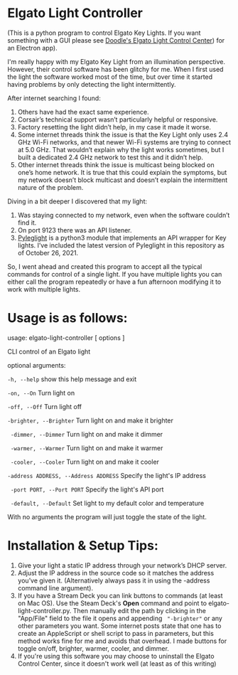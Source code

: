 Elgato Light Controller
=======================

(This is a python program to control Elgato Key Lights.  If you want something with a GUI please see [Doodle\'s Elgato Light Control Center](https://github.com/jeffisfast/doodle-elgato-light-controller)) for an Electron app).

I'm really happy with my Elgato Key Light from an illumination perspective.  However, their control software has been glitchy for me.  When I first used the light the software worked most of the time, but over time it started having problems by only detecting the light intermittently.  

After internet searching I found:

1. Others have had the exact same experience.
2. Corsair’s technical support wasn’t particularly helpful or responsive.
3. Factory resetting the light didn’t help, in my case it made it worse.
4. Some internet threads think the issue is that the Key Light only uses 2.4 GHz Wi-Fi networks, and that newer Wi-Fi systems are trying to connect at 5.0 GHz. That wouldn’t explain why the light works sometimes, but I built a dedicated 2.4 GHz network to test this and it didn’t help.
5. Other internet threads think the issue is multicast being blocked on one’s home network.  It is true that this could explain the symptoms, but my network doesn’t block multicast and doesn’t explain the intermittent nature of the problem.

Diving in a bit deeper I discovered that my light:
1. Was staying connected to my network, even when the software couldn’t find it.
2. On port 9123 there was an API listener.
3. [Pyleglight](https://gitlab.com/obviate.io/pyleglight/) is a python3 module that implements an API wrapper for Key lights. I’ve included the latest version of Pyleglight in this repository as of October 26, 2021.  

So, I went ahead and created this program to accept all the typical commands for control of a single light.  If you have multiple lights you can either call the program repeatedly or have a fun afternoon modifying it to work with multiple lights.

Usage is as follows:
====================

usage: elgato-light-controller [ options ]

CLI control of an Elgato light

optional arguments:

` -h, --help `           show this help message and exit

` -on, --On `            Turn light on

` -off, --Off `          Turn light off

` -brighter, --Brighter `                     Turn light on and make it brighter

` -dimmer, --Dimmer`     Turn light on and make it dimmer

` -warmer, --Warmer`     Turn light on and make it warmer

` -cooler, --Cooler`     Turn light on and make it cooler

` -address ADDRESS, --Address ADDRESS `                    Specify the light's IP address

` -port PORT, --Port PORT`                     Specify the light's API port

` -default, --Default`   Set light to my default color and temperature


With no arguments the program will just toggle the state of the light.

Installation & Setup Tips:
==========================

1. Give your light a static IP address through your network’s DHCP server. 
2. Adjust the IP address in the source code so it matches the address you’ve given it.  (Alternatively always pass it in using the -address command line argument).
3. If you have a Stream Deck you can link buttons to commands (at least on Mac OS). Use the Steam Deck's **Open** command and point to elgato-light-controller.py.  Then manually edit the path by clicking in the "App/File" field to the file it opens and appending ` "-brighter"` or any other parameters you want. Some internet posts state that one has to create an AppleScript or shell script to pass in parameters, but this method works fine for me and avoids that overhead.  I made buttons for toggle on/off, brighter, warmer, cooler, and dimmer.
4. If you're using this software you may choose to uninstall the Elgato Control Center, since it doesn't work well (at least as of this writing)

